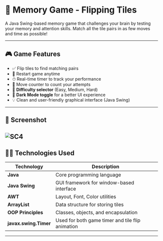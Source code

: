 # 🧠 Memory Game - Flipping Tiles

A Java Swing-based memory game that challenges your brain by testing your memory and attention skills. Match all the tile pairs in as few moves and time as possible!

---

## 🎮 Game Features

- ✅ Flip tiles to find matching pairs
- 🔁 Restart game anytime
- ⏱ Real-time timer to track your performance
- 🧮 Move counter to count your attempts
- 🎯 **Difficulty selector** (Easy, Medium, Hard)
- 🌙 **Dark Mode toggle** for a better UI experience
- 💡 Clean and user-friendly graphical interface (Java Swing)

---

## 📸 Screenshot
![SC4](https://github.com/user-attachments/assets/59cd7021-1289-4f96-9314-3c6d6002d496)
---

## 🧑‍💻 Technologies Used

| Technology         | Description                              |
|-------------------|------------------------------------------|
| **Java**           | Core programming language                |
| **Java Swing**     | GUI framework for window-based interface |
| **AWT**            | Layout, Font, Color utilities            |
| **ArrayList**      | Data structure for storing tiles         |
| **OOP Principles** | Classes, objects, and encapsulation      |
| **javax.swing.Timer** | Used for both game timer and tile flip animation |

---
